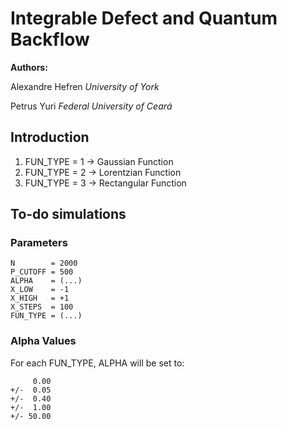 # Integrable Defect and Quantum Backflow

**Authors:** 

Alexandre Hefren
_University of York_

Petrus Yuri
_Federal University of Ceará_

## Introduction

1. FUN_TYPE = 1 -> Gaussian Function
2. FUN_TYPE = 2 -> Lorentzian Function
3. FUN_TYPE = 3 -> Rectangular Function

## To-do simulations

### Parameters

```
N        = 2000
P_CUTOFF = 500
ALPHA    = (...)
X_LOW    = -1
X_HIGH   = +1
X_STEPS  = 100
FUN_TYPE = (...)
```

### Alpha Values

For each FUN_TYPE, ALPHA will be set to:

```
     0.00
+/-  0.05
+/-  0.40
+/-  1.00
+/- 50.00
```
